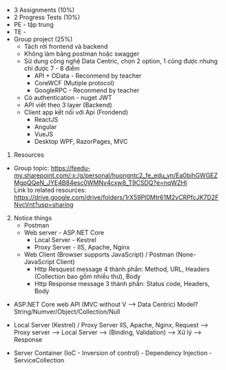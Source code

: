 - 3 Assignments (10%)
- 2 Progress Tests (10%)
- PE - tập trung
- TE - 
- Group project (25%) 
    - Tách rời frontend và backend
    - Không làm băng postman hoặc swagger
    - Sử dung công nghệ Data Centric, chọn 2 option, 1 cũng được nhưng chỉ được 7 - 8 điểm
        - API + OData - Reconmend by teacher
        - CoreWCF (Mutiple protocol)
        - GoogleRPC - Reconmend by teacher
    - Có authentication - nuget JWT
    - API viết theo 3 layer (Backend)
    - Client app kết nối với Api (Frondend) 
        - ReactJS
        - Angular
        - VueJS 
        - Desktop WPF, RazorPages, MVC


1. Resources
- Group topic: https://feedu-my.sharepoint.com/:x:/g/personal/huongntc2_fe_edu_vn/Ea0bihGWGEZMgpQQeN_JYE4B84esc0WMNv4cxw8_T9CSDQ?e=nqWZHI                                                                                                
Link to related resources: https://drive.google.com/drive/folders/1rX59Pl0Mtr61M2vCRPfcJK7D2FNvcVnt?usp=sharing

2. Notice things
    - Postman
    - Web server - ASP.NET Core
        - Local Server - Kestrel
        - Proxy Server - IIS, Apache, Nginx
    - Web Client (Browser supports JavaScript) / Postman (None-JavaScript Client)
        - Http Resquest message 4 thành phần: Method, URL, Headers (Collection bao gồm nhiều thứ), Body
        - Http Response message 3 thành phần: Status code, Headers, Body

- ASP.NET Core web API (MVC without V --> Data Centric)
    Model? String/Numver/Object/Collection/Null

- Local Server (Kestrel) / Proxy Server IIS, Apache, Nginx, 
    Request --> Proxy server --> Local Server --> (Binding, Validation) --> Xử lý --> Response

- Server Container (IoC - Inversion of control) - Dependency Injection - ServiceCollection